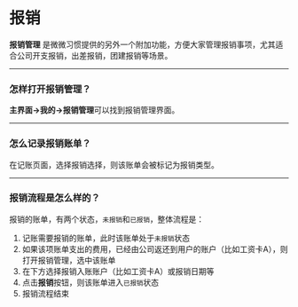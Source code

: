 # 报销

**报销管理** 是微微习惯提供的另外一个附加功能，方便大家管理报销事项，尤其适合公司开支报销，出差报销，团建报销等场景。
___

### 怎样打开报销管理？
**主界面->我的->报销管理**可以找到报销管理界面。

___

### 怎么记录报销账单？
在记账页面，选择报销选择，则该账单会被标记为报销类型。

___

### 报销流程是怎么样的？
报销的账单，有两个状态，`未报销`和`已报销`，整体流程是：
1. 记账需要报销的账单，此时该账单处于`未报销`状态
2. 如果该项账单支出的费用，已经由公司返还到用户的账户（比如工资卡A），则打开报销管理，选中该账单
3. 在下方选择报销入账账户（比如工资卡A）或报销日期等
4. 点击**报销**按钮，则该账单进入`已报销`状态
5. 报销流程结束


